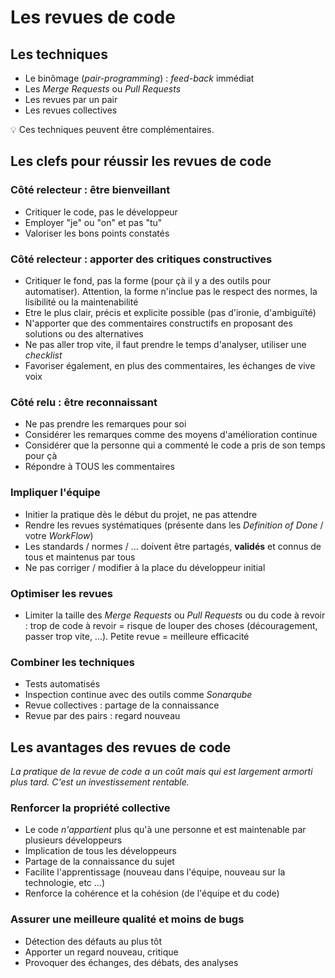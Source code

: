 # Les revues de code

## Les techniques

* Le binômage (_pair-programming_) : _feed-back_ immédiat
* Les _Merge Requests_ ou _Pull Requests_
* Les revues par un pair
* Les revues collectives

:bulb: Ces techniques peuvent être complémentaires.

## Les clefs pour réussir les revues de code

### Côté relecteur : être bienveillant

* Critiquer le code, pas le développeur
* Employer "je" ou "on" et pas "tu"
* Valoriser les bons points constatés

### Côté relecteur : apporter des critiques constructives

* Critiquer le fond, pas la forme (pour çà il y a des outils pour automatiser). Attention, la forme n'inclue pas le respect des normes, la lisibilité ou la maintenabilité
* Etre le plus clair, précis et explicite possible (pas d'ironie, d'ambiguïté)
* N'apporter que des commentaires constructifs en proposant des solutions ou des alternatives
* Ne pas aller trop vite, il faut prendre le temps d'analyser, utiliser une _checklist_
* Favoriser également, en plus des commentaires, les échanges de vive voix

### Côté relu : être reconnaissant

* Ne pas prendre les remarques pour soi
* Considérer les remarques comme des moyens d'amélioration continue
* Considérer que la personne qui a commenté le code a pris de son temps pour çà
* Répondre à TOUS les commentaires

### Impliquer l'équipe

* Initier la pratique dès le début du projet, ne pas attendre
* Rendre les revues systématiques (présente dans les _Definition of Done_ / votre _WorkFlow_)
* Les standards / normes / ... doivent être partagés, **validés** et connus de tous et maintenus par tous
* Ne pas corriger / modifier à la place du développeur initial

### Optimiser les revues

* Limiter la taille des _Merge Requests_ ou _Pull Requests_ ou du code à revoir : trop de code à revoir = risque de louper des choses (découragement, passer trop vite, ...). Petite revue = meilleure efficacité

### Combiner les techniques

* Tests automatisés
* Inspection continue avec des outils comme _Sonarqube_
* Revue collectives : partage de la connaissance
* Revue par des pairs : regard nouveau

## Les avantages des revues de code

_La pratique de la revue de code a un coût mais qui est largement armorti plus tard. C'est un investissement rentable._

### Renforcer la propriété collective

* Le code _n'appartient_ plus qu'à une personne et est maintenable par plusieurs développeurs
* Implication de tous les développeurs
* Partage de la connaissance du sujet
* Facilite l'apprentissage (nouveau dans l'équipe, nouveau sur la technologie, etc ...)
* Renforce la cohérence et la cohésion (de l'équipe et du code)

### Assurer une meilleure qualité et moins de bugs

* Détection des défauts au plus tôt
* Apporter un regard nouveau, critique
* Provoquer des échanges, des débats, des analyses
